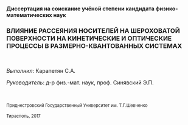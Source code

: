 #### Диссертация на соискание учёной степени кандидата физико-математических наук

### **ВЛИЯНИЕ РАССЕЯНИЯ НОСИТЕЛЕЙ НА ШЕРОХОВАТОЙ ПОВЕРХНОСТИ НА КИНЕТИЧЕСКИЕ И ОПТИЧЕСКИЕ ПРОЦЕССЫ В РАЗМЕРНО-КВАНТОВАННЫХ СИСТЕМАХ**

<br>

<p style="text-align:left"><em>Выполнил</em>: Карапетян С.А.</p>

<p style="text-align:left"><em>Руководитель</em>: д-р физ.-мат. наук, проф. Cинявский Э.П.</p>

<br>

<span style="font-size:0.8em">Приднестровский Государственный Университет им. Т.Г.Шевченко</span>

<span style="font-size:0.8em">Тирасполь, 2017</span>
<!-- Для нумерации TeX формул нужно использловать \tag{хх} -->